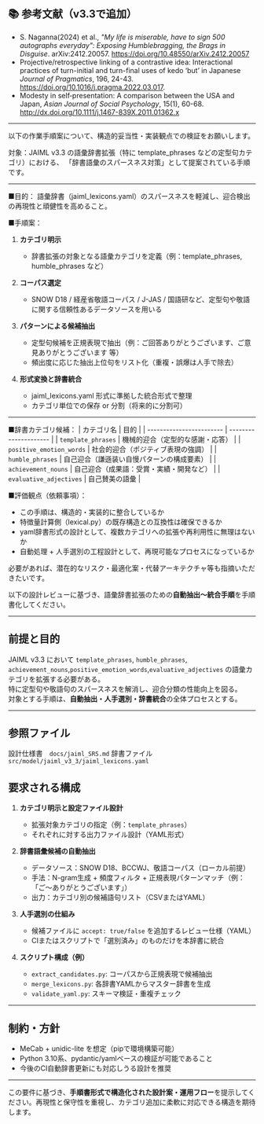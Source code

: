 
## 📚 参考文献（v3.3で追加）

* S. Naganna(2024) et al., *"My life is miserable, have to sign 500 autographs everyday": Exposing Humblebragging, the Brags in Disguise*. arXiv:2412.20057. https://doi.org/10.48550/arXiv.2412.20057
* Projective/retrospective linking of a contrastive idea: Interactional practices of turn-initial and turn-final uses of kedo ‘but’ in Japanese *Journal of Pragmatics*, 196, 24-43. https://doi.org/10.1016/j.pragma.2022.03.017.
* Modesty in self‐presentation: A comparison between the USA and Japan, *Asian Journal of Social Psychology*, 15(1), 60-68. http://dx.doi.org/10.1111/j.1467-839X.2011.01362.x

---
以下の作業手順案について、構造的妥当性・実装観点での検証をお願いします。

対象：JAIML v3.3 の語彙辞書拡張（特に template_phrases などの定型句カテゴリ）における、
「辞書語彙のスパースネス対策」として提案されている手順です。

---

■目的：
語彙辞書（jaiml_lexicons.yaml）のスパースネスを軽減し、迎合検出の再現性と頑健性を高めること。

■手順案：

1. **カテゴリ明示**
   - 辞書拡張の対象となる語彙カテゴリを定義（例：template_phrases, humble_phrases など）

2. **コーパス選定**
   - SNOW D18 / 経産省敬語コーパス / J-JAS / 国語研など、定型句や敬語に関する信頼性あるデータソースを用いる

3. **パターンによる候補抽出**
   - 定型句候補を正規表現で抽出（例：ご回答ありがとうございます、ご意見ありがとうございます 等）
   - 頻出度に応じた抽出上位句をリスト化（重複・誤爆は人手で除去）

4. **形式変換と辞書統合**
   - jaiml_lexicons.yaml 形式に準拠した統合形式で整理
   - カテゴリ単位での保存 or 分割（将来的に分割可）

---

■辞書カテゴリ候補：
| カテゴリ名                    | 目的                    |
| ------------------------ | --------------------- |
| `template_phrases`       | 機械的迎合（定型的な感謝・応答）      |
| `positive_emotion_words` | 社会的迎合（ポジティブ表現の強調）     |
| `humble_phrases`         | 自己迎合（謙遜装い自慢パターンの構成要素） |
| `achievement_nouns`      | 自己迎合（成果語：受賞・実績・開発など）  |
| `evaluative_adjectives`  | 自己賛美の語彙               |


■評価観点（依頼事項）：
- この手順は、構造的・実装的に整合しているか
- 特徴量計算側（lexical.py）の既存構造との互換性は確保できるか
- yaml辞書形式の設計として、複数カテゴリへの拡張や再利用性に無理はないか
- 自動処理 + 人手選別の工程設計として、再現可能なプロセスになっているか

必要があれば、潜在的なリスク・最適化案・代替アーキテクチャ等も指摘いただきたいです。

以下の設計レビューに基づき、語彙辞書拡張のための**自動抽出〜統合手順**を手順書化してください。



---

## 前提と目的

JAIML v3.3 において `template_phrases`, `humble_phrases`, `achievement_nouns`,`positive_emotion_words`,`evaluative_adjectives` の語彙カテゴリを拡張する必要がある。  
特に定型句や敬語句のスパースネスを解消し、迎合分類の性能向上を図る。  
対象とする手順は、**自動抽出・人手選別・辞書統合**の全体プロセスとする。

---

## 参照ファイル

設計仕様書　`docs/jaiml_SRS.md`
辞書ファイル　`src/model/jaiml_v3_3/jaiml_lexicons.yaml`

## 要求される構成

1. **カテゴリ明示と設定ファイル設計**
   - 拡張対象カテゴリの指定（例：`template_phrases`）
   - それぞれに対する出力ファイル設計（YAML形式）

2. **辞書語彙候補の自動抽出**
   - データソース：SNOW D18、BCCWJ、敬語コーパス（ローカル前提）
   - 手法：N-gram生成 + 頻度フィルタ + 正規表現パターンマッチ（例：「ご〜ありがとうございます」）
   - 出力：カテゴリ別の候補語句リスト（CSVまたはYAML）

3. **人手選別の仕組み**
   - 候補ファイルに `accept: true/false` を追加するレビュー仕様（YAML）
   - CIまたはスクリプトで「選別済み」のものだけを本辞書に統合

4. **スクリプト構成（例）**
   - `extract_candidates.py`: コーパスから正規表現で候補抽出
   - `merge_lexicons.py`: 各辞書YAMLからマスター辞書を生成
   - `validate_yaml.py`: スキーマ検証・重複チェック

---

## 制約・方針

- MeCab + unidic-lite を想定（pipで環境構築可能）
- Python 3.10系、pydantic/yamlベースの検証が可能であること
- 今後のCI自動辞書更新にも対応しうる設計を推奨

---

この要件に基づき、**手順書形式で構造化された設計案・運用フロー**を提示してください。再現性と保守性を重視し、カテゴリ追加に柔軟に対応できる構造を期待します。
